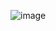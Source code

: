 ![image](https://github.com/Ekaterina7121994/Resume/assets/139957663/f8fc75bd-7267-46f1-93d6-44ac3f032a3e)
